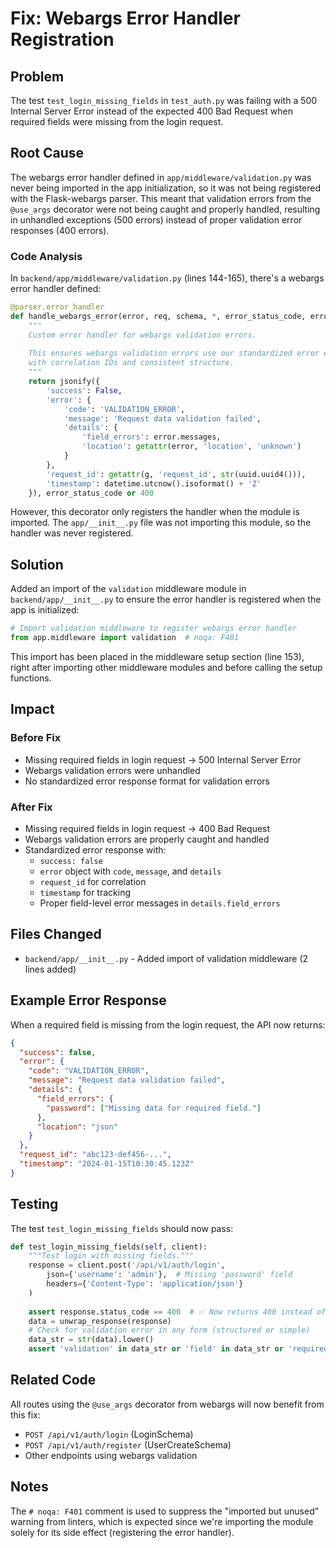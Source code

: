 # Fix: Webargs Error Handler Registration

## Problem

The test `test_login_missing_fields` in `test_auth.py` was failing with a 500 Internal Server Error instead of the expected 400 Bad Request when required fields were missing from the login request.

## Root Cause

The webargs error handler defined in `app/middleware/validation.py` was never being imported in the app initialization, so it was not being registered with the Flask-webargs parser. This meant that validation errors from the `@use_args` decorator were not being caught and properly handled, resulting in unhandled exceptions (500 errors) instead of proper validation error responses (400 errors).

### Code Analysis

In `backend/app/middleware/validation.py` (lines 144-165), there's a webargs error handler defined:

```python
@parser.error_handler
def handle_webargs_error(error, req, schema, *, error_status_code, error_headers):
    """
    Custom error handler for webargs validation errors.
    
    This ensures webargs validation errors use our standardized error envelope format
    with correlation IDs and consistent structure.
    """
    return jsonify({
        'success': False,
        'error': {
            'code': 'VALIDATION_ERROR',
            'message': 'Request data validation failed',
            'details': {
                'field_errors': error.messages,
                'location': getattr(error, 'location', 'unknown')
            }
        },
        'request_id': getattr(g, 'request_id', str(uuid.uuid4())),
        'timestamp': datetime.utcnow().isoformat() + 'Z'
    }), error_status_code or 400
```

However, this decorator only registers the handler when the module is imported. The `app/__init__.py` file was not importing this module, so the handler was never registered.

## Solution

Added an import of the `validation` middleware module in `backend/app/__init__.py` to ensure the error handler is registered when the app is initialized:

```python
# Import validation middleware to register webargs error handler
from app.middleware import validation  # noqa: F401
```

This import has been placed in the middleware setup section (line 153), right after importing other middleware modules and before calling the setup functions.

## Impact

### Before Fix
- Missing required fields in login request → 500 Internal Server Error
- Webargs validation errors were unhandled
- No standardized error response format for validation errors

### After Fix
- Missing required fields in login request → 400 Bad Request
- Webargs validation errors are properly caught and handled
- Standardized error response with:
  - `success: false`
  - `error` object with `code`, `message`, and `details`
  - `request_id` for correlation
  - `timestamp` for tracking
  - Proper field-level error messages in `details.field_errors`

## Files Changed

- `backend/app/__init__.py` - Added import of validation middleware (2 lines added)

## Example Error Response

When a required field is missing from the login request, the API now returns:

```json
{
  "success": false,
  "error": {
    "code": "VALIDATION_ERROR",
    "message": "Request data validation failed",
    "details": {
      "field_errors": {
        "password": ["Missing data for required field."]
      },
      "location": "json"
    }
  },
  "request_id": "abc123-def456-...",
  "timestamp": "2024-01-15T10:30:45.123Z"
}
```

## Testing

The test `test_login_missing_fields` should now pass:

```python
def test_login_missing_fields(self, client):
    """Test login with missing fields."""
    response = client.post('/api/v1/auth/login',
        json={'username': 'admin'},  # Missing 'password' field
        headers={'Content-Type': 'application/json'}
    )
    
    assert response.status_code == 400  # ✅ Now returns 400 instead of 500
    data = unwrap_response(response)
    # Check for validation error in any form (structured or simple)
    data_str = str(data).lower()
    assert 'validation' in data_str or 'field' in data_str or 'required' in data_str
```

## Related Code

All routes using the `@use_args` decorator from webargs will now benefit from this fix:

- `POST /api/v1/auth/login` (LoginSchema)
- `POST /api/v1/auth/register` (UserCreateSchema)
- Other endpoints using webargs validation

## Notes

The `# noqa: F401` comment is used to suppress the "imported but unused" warning from linters, which is expected since we're importing the module solely for its side effect (registering the error handler).
